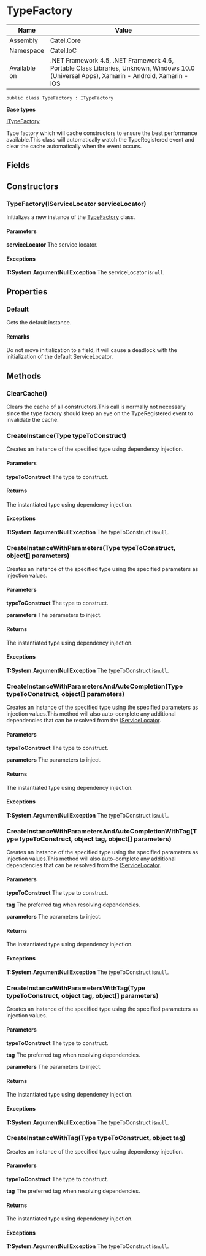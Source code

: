 

# TypeFactory

Name|Value
---|---
Assembly|Catel.Core
Namespace|Catel.IoC
Available on|.NET Framework 4.5, .NET Framework 4.6, Portable Class Libraries, Unknown, Windows 10.0 (Universal Apps), Xamarin - Android, Xamarin - iOS

```
public class TypeFactory : ITypeFactory
```

**Base types**

[ITypeFactory](/Catel.Core\Catel\IoC\ITypeFactory.md)


Type factory which will cache constructors to ensure the best performance available.This class will automatically watch the TypeRegistered event and clear the cache automatically when the event occurs.



## Fields

## Constructors

### TypeFactory(IServiceLocator serviceLocator)

Initializes a new instance of the [TypeFactory](#) class.

#### Parameters

**serviceLocator**
The service locator.

#### Exceptions

**T:System.ArgumentNullException**
The serviceLocator is`null`.



## Properties

### Default

Gets the default instance.

#### Remarks

Do not move initialization to a field, it will cause a deadlock with the initialization of the default ServiceLocator.



## Methods

### ClearCache()

Clears the cache of all constructors.This call is normally not necessary since the type factory should keep an eye on the TypeRegistered event to invalidate the cache.



### CreateInstance(Type typeToConstruct)

Creates an instance of the specified type using dependency injection.

#### Parameters

**typeToConstruct**
The type to construct.

#### Returns

The instantiated type using dependency injection.

#### Exceptions

**T:System.ArgumentNullException**
The typeToConstruct is`null`.



### CreateInstanceWithParameters(Type typeToConstruct, object[] parameters)

Creates an instance of the specified type using the specified parameters as injection values.

#### Parameters

**typeToConstruct**
The type to construct.

**parameters**
The parameters to inject.

#### Returns

The instantiated type using dependency injection.

#### Exceptions

**T:System.ArgumentNullException**
The typeToConstruct is`null`.



### CreateInstanceWithParametersAndAutoCompletion(Type typeToConstruct, object[] parameters)

Creates an instance of the specified type using the specified parameters as injection values.This method will also auto-complete any additional dependencies that can be resolved from the [IServiceLocator](#).

#### Parameters

**typeToConstruct**
The type to construct.

**parameters**
The parameters to inject.

#### Returns

The instantiated type using dependency injection.

#### Exceptions

**T:System.ArgumentNullException**
The typeToConstruct is`null`.



### CreateInstanceWithParametersAndAutoCompletionWithTag(Type typeToConstruct, object tag, object[] parameters)

Creates an instance of the specified type using the specified parameters as injection values.This method will also auto-complete any additional dependencies that can be resolved from the [IServiceLocator](#).

#### Parameters

**typeToConstruct**
The type to construct.

**tag**
The preferred tag when resolving dependencies.

**parameters**
The parameters to inject.

#### Returns

The instantiated type using dependency injection.

#### Exceptions

**T:System.ArgumentNullException**
The typeToConstruct is`null`.



### CreateInstanceWithParametersWithTag(Type typeToConstruct, object tag, object[] parameters)

Creates an instance of the specified type using the specified parameters as injection values.

#### Parameters

**typeToConstruct**
The type to construct.

**tag**
The preferred tag when resolving dependencies.

**parameters**
The parameters to inject.

#### Returns

The instantiated type using dependency injection.

#### Exceptions

**T:System.ArgumentNullException**
The typeToConstruct is`null`.



### CreateInstanceWithTag(Type typeToConstruct, object tag)

Creates an instance of the specified type using dependency injection.

#### Parameters

**typeToConstruct**
The type to construct.

**tag**
The preferred tag when resolving dependencies.

#### Returns

The instantiated type using dependency injection.

#### Exceptions

**T:System.ArgumentNullException**
The typeToConstruct is`null`.



